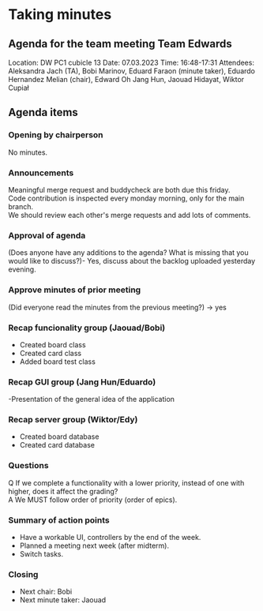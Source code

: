 # Taking minutes
## Agenda for the team meeting Team Edwards
Location: DW PC1 cubicle 13 
Date: 07.03.2023 
Time: 16:48-17:31 
Attendees: Aleksandra Jach (TA), Bobi Marinov, Eduard Faraon (minute taker), Eduardo
Hernandez Melian (chair), Edward Oh Jang Hun, Jaouad Hidayat, Wiktor Cupiał
## Agenda items

### Opening by chairperson
No minutes.

### Announcements
Meaningful merge request and buddycheck are both due this friday.\
Code contribution is inspected every monday morning, only for the main branch.\
We should review each other's merge requests and add lots of comments.

### Approval of agenda
(Does anyone have any additions to the agenda? What is missing that you would
like to discuss?)- Yes, discuss about the backlog uploaded yesterday evening.

### Approve minutes of prior meeting
(Did everyone read the minutes from the previous meeting?) -> yes

### Recap funcionality group (Jaouad/Bobi)
- Created board class
- Created card class
- Added board test class

### Recap GUI group (Jang Hun/Eduardo)
-Presentation of the general idea of the application

### Recap server group (Wiktor/Edy)
- Created board database
- Created card database

### Questions
Q If we complete a functionality with a lower priority, instead of one with higher, does it affect the grading?\
A We MUST follow order of priority (order of epics).

### Summary of action points
- Have a workable UI, controllers by the end of the week.
- Planned a meeting next week (after midterm).
- Switch tasks.


### Closing
- Next chair: Bobi
- Next minute taker: Jaouad
